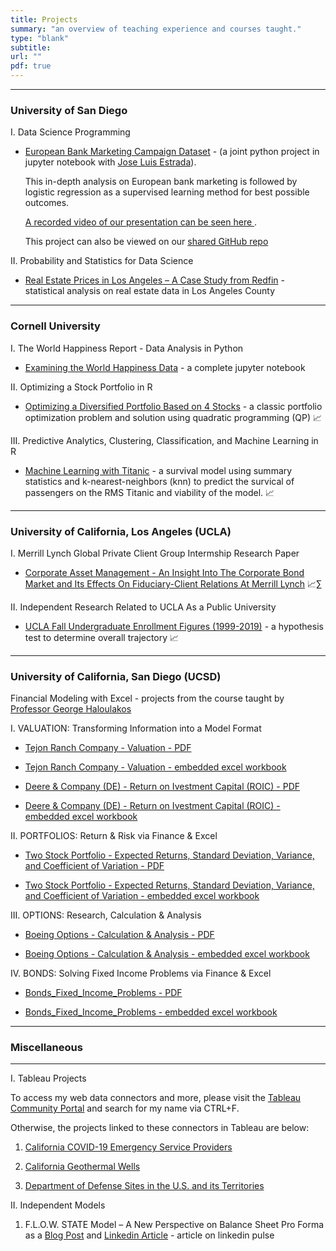 ```yaml
---
title: Projects
summary: "an overview of teaching experience and courses taught."
type: "blank"
subtitle: 
url: ""
pdf: true
---
```

---

### University of San Diego

I. Data Science Programming

* [European Bank Marketing Campaign Dataset](/projects/post/European_Bank_Marketing) - (a joint python project in jupyter notebook with [Jose Luis Estrada](https://www.linkedin.com/in/joseluisestr/)). <i class="fab fa-python" style="font-size:22px"></i>

    This in-depth analysis on European bank marketing  is followed by logistic regression as a supervised learning method for best possible outcomes. 

    [A recorded video of our presentation can be seen here <i class="fab fa-youtube" style="font-size:22px"></i>](https://www.youtube.com/watch?v=-id0kLvWdJY).

    This project can also be viewed on our [shared GitHub repo](https://github.com/MSADS-500B-Data-Science-Programming/group_project)

II. Probability and Statistics for Data Science

* [Real Estate Prices in Los Angeles – A Case Study from Redfin](/projects/post/Los_Angeles_Redfin_Real_Estate) - statistical analysis on real estate data in Los Angeles County

---

### Cornell University

I. The World Happiness Report - Data Analysis in Python

* [Examining the World Happiness Data](/projects/post/World_Happiness) - a complete jupyter notebook <i class="fab fa-python" style="font-size:22px"></i>


II. Optimizing a Stock Portfolio in R

* [Optimizing a Diversified Portfolio Based on 4 Stocks](/projects/post/Stock_Portfolio_in_R) - a classic portfolio optimization problem and solution using quadratic programming (QP) 📈  <i class="fab fa-r-project" style="font-size:22px"></i>

III. Predictive Analytics, Clustering, Classification, and Machine Learning in R

* [Machine Learning with Titanic](/projects/post/Titanic_Machine_Learning/) - a survival model using summary statistics and k-nearest-neighbors (knn) to predict the survical of passengers on the RMS Titanic and viability of the model. 📈  <i class="fab fa-r-project" style="font-size:22px"></i>



---
### University of California, Los Angeles (UCLA)


I. Merrill Lynch Global Private Client Group Intermship Research Paper 

- [Corporate Asset Management - An Insight Into The Corporate Bond Market and Its Effects On Fiduciary-Client Relations At Merrill Lynch](/projects/post/Corporate_Bonds/) 📈∑

II. Independent Research Related to UCLA As a Public University

- [UCLA Fall Undergraduate Enrollment Figures (1999-2019)](/projects/post/UCLAFallStarts_Trends/) - a hypothesis test to determine overall trajectory 📈  <i class="fab fa-r-project" style="font-size:22px"></i>

---
### University of California, San Diego (UCSD)
Financial Modeling with Excel - projects from the course taught by [Professor George Haloulakos](https://extension.ucsd.edu/about-extension/george-a-haloulakos)

I. VALUATION: Transforming Information into a Model Format 

- [Tejon Ranch Company - Valuation - PDF <i class="far fa-file-pdf" style="font-size:26px"> </i>](Tejon_Ranch_Valuation.pdf)

- [Tejon Ranch Company - Valuation - embedded excel workbook <i class="far fa-file-excel" style="font-size:26px"></i>](/projects/post/UCSD_Tejon_Ranch_Co_Valuation/)

- [Deere & Company (DE) - Return on Ivestment Capital (ROIC) - PDF <i class="far fa-file-pdf" style="font-size:26px"> </i>](Deere_&_Company_(DE)_ROIC.pdf)

- [Deere & Company (DE) - Return on Ivestment Capital (ROIC) - embedded excel workbook <i class="far fa-file-excel" style="font-size:26px"></i>](/projects/post/UCSD_Deere_Company_ROIC/) 

II. PORTFOLIOS: Return & Risk via Finance & Excel

- [Two Stock Portfolio - Expected Returns, Standard Deviation, Variance, and Coefficient of Variation - PDF <i class="far fa-file-pdf" style="font-size:26px"> </i>](Two_Stock_Portfolio.pdf)

- [Two Stock Portfolio - Expected Returns, Standard Deviation, Variance, and Coefficient of Variation - embedded excel workbook <i class="far fa-file-excel" style="font-size:26px"></i>](/projects/post/UCSD_Two_Stock_Portfolio/)

III. OPTIONS: Research, Calculation & Analysis

- [Boeing Options - Calculation & Analysis - PDF <i class="far fa-file-pdf" style="font-size:26px"> </i>](Boeing_Options.pdf)

- [Boeing Options - Calculation & Analysis - embedded excel workbook <i class="far fa-file-excel" style="font-size:26px"></i>](/projects/post/UCSD_Boeing_Options)

IV. BONDS: Solving Fixed Income Problems via Finance & Excel

- [Bonds_Fixed_Income_Problems - PDF <i class="far fa-file-pdf" style="font-size:26px"> </i>](Bonds_Fixed_Income_Problems.pdf)

- [Bonds_Fixed_Income_Problems - embedded excel workbook <i class="far fa-file-excel" style="font-size:26px"></i>](/projects/post/UCSD_Bonds_Fixed_Income_Problems)

---
### Miscellaneous
---

I. Tableau Projects

To access my web data connectors and more, please visit the [Tableau Community Portal](https://tableau.github.io/webdataconnector/community/) and search for my name via CTRL+F.

Otherwise, the projects linked to these connectors in Tableau are below:

1. [California COVID-19 Emergency Service Providers](/projects/post/COVID_19_CA_EmergencyProviders/) 
 
2. [California Geothermal Wells](/projects/post/CA_GeothermalWells/)  

3. [Department of Defense Sites in the U.S. and its Territories](/projects/post/DODSites/)

II. Independent Models 

1. F.L.O.W. STATE Model – A New Perspective on Balance Sheet Pro Forma as a [Blog Post](/projects/post/FlowStateModel/) and [Linkedin Article](https://www.linkedin.com/pulse/flow-state-model-new-perspective-balance-sheet-pro-forma-leon-shpaner/?trackingId=jWDIwg0KuFt65YH9OOY1vg%3D%3D) - article on linkedin pulse









